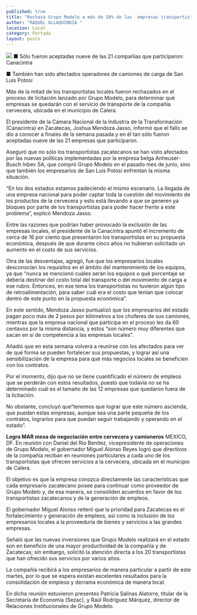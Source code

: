 ```yaml
---
published: true
title: "Rechaza Grupo Modelo a más de 50% de las  empresas transportistas que atendieron licitación"
author: "RAQUEL OLLAQUINDIA "
location: Local
category: Portada
layout: posts
---
```


![](http://i.imgur.com/clKJl4wm.jpg)
■ Sólo fueron aceptadas nueve de las 21 compañías que participaron: Canacintra

■ También han sido afectados operadores de camiones de carga de San Luis Potosí

Más de la mitad de los transportistas locales fueron rechazados en el proceso de licitación lanzado por Grupo Modelo, para determinar qué empresas se quedarán con el servicio de transporte de la compañía cervecera, ubicada en el municipio de Calera.

El presidente de la Cámara Nacional de la Industria de la Transformación (Canacintra) en Zacatecas, Joshua Mendoza Jasso, informó que el fallo se dio a conocer a finales de la semana pasada y en él tan sólo fueron aceptadas nueve de las 21 empresas que participaron.

Aseguró que no sólo los transportistas zacatecanos se han visto afectados por las nuevas políticas implementadas por la empresa belga Anheuser-Busch Inbev SA, que compró Grupo Modelo en el pasado mes de junio, sino que también los empresarios de San Luis Potosí enfrentan la misma situación.

“En los dos estados estamos padeciendo el mismo escenario. La llegada de una empresa nacional para poder captar toda la cuestión del movimiento de los productos de la cervecera y esto está llevando a que se generen ya bloques por parte de los transportistas para poder hacer frente a este problema”, explicó Mendoza Jasso.

Entre las razones que podrían haber provocado la exclusión de las empresas locales, el presidente de la Canacintra apuntó el incremento de cerca de 16 por ciento que presentaron los transportistas en su propuesta económica, después de que durante cinco años no hubieran solicitado un aumento en el costo de sus servicios.

Otra de las desventajas, agregó, fue que los empresarios locales desconocían los requisitos en el ámbito del mantenimiento de los equipos, ya que “nunca se mencionó cuáles serán los equipos o qué porcentaje se debería destinar del costo total del transporte o del movimiento de carga a ese rubro. Entonces, en ese tema los transportistas no tuvieron algún tipo de retroalimentación, para saber cuál era el costo que tenían que colocar dentro de este punto en la propuesta económica”.

En este sentido, Mendoza Jasso puntualizó que los empresarios del estado pagan poco más de 2 pesos por kilómetros a los choferes de sus camiones, mientras que la empresa nacional que participa en el proceso les da 60 centavos por la misma distancia, y estos “son número muy diferentes que sacan en sí de competencia a las empresas locales”.

Añadió que en esta semana volverá a reunirse con los afectados para ver de qué forma se pueden fortalecer sus propuestas, y lograr así una sensibilización de la empresa para que más negocios locales se beneficien con los contratos.

Por el momento, dijo que no se tiene cuantificado el número de empleos que se perderán con estos resultados, puesto que todavía no se ha determinado cuál es el tamaño de las 12 empresas que quedaron fuera de la licitación.

No obstante, concluyó que“tenemos que lograr que este número ascienda, que puedan estas empresas, aunque sea una parte pequeña de los contratos, lograrlos para que puedan seguir trabajando y operando en el estado”.

**Logra MAR mesa de negociación entre cervecera y camioneros**
MEXICO, DF. En reunión con Daniel del Río Benítez, vicepresidente de operaciones de Grupo Modelo, el gobernador Miguel Alonso Reyes logró que directivos de la compañía reciban en reuniones particulares a cada uno de los transportistas que ofrecen servicios a la cervecera, ubicada en el municipio de Calera.

El objetivo es que la empresa conozca directamente las características que cada empresario zacatecano posee para continuar como proveedor de Grupo Modelo y, de esa manera, se consoliden acuerdos en favor de los transportistas zacatecanos y de la generación de empleos.

El gobernador Miguel Alonso reiteró que la prioridad para Zacatecas es el fortalecimiento y generación de empleos, así como la inclusión de los empresarios locales a la proveeduría de bienes y servicios a las grandes empresas.

Señaló que las nuevas inversiones que Grupo Modelo realizará en el estado son en beneficio de una mayor productividad de la compañía y de Zacatecas; sin embargo, solicitó la atención directa a los 20 transportistas que han ofrecido sus servicios por varios años.

La compañía recibirá a los empresarios de manera particular a partir de este martes, por lo que se espera existan excelentes resultados para la consolidación de empleos y derrama económica de manera local. 

En dicha reunión estuvieron presentes Patricia Salinas Alatorre, titular de la Secretaría de Economía (Sezac), y Raúl Rodríguez Márquez, director de Relaciones Institucionales de Grupo Modelo.
